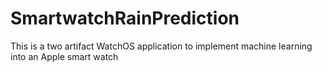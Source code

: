 # SmartwatchRainPrediction
This is a two artifact WatchOS application to implement machine learning into an Apple smart watch
